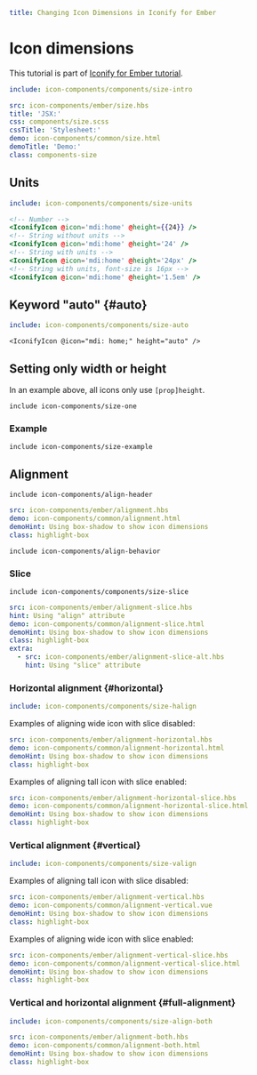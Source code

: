 ```yaml
title: Changing Icon Dimensions in Iconify for Ember
```

# Icon dimensions

This tutorial is part of [Iconify for Ember tutorial](./index.md).

```yaml
include: icon-components/components/size-intro
```

```yaml
src: icon-components/ember/size.hbs
title: 'JSX:'
css: components/size.scss
cssTitle: 'Stylesheet:'
demo: icon-components/common/size.html
demoTitle: 'Demo:'
class: components-size
```

## Units

```yaml
include: icon-components/components/size-units
```

```hbs
<!-- Number -->
<IconifyIcon @icon='mdi:home' @height={{24}} />
<!-- String without units -->
<IconifyIcon @icon='mdi:home' @height='24' />
<!-- String with units -->
<IconifyIcon @icon='mdi:home' @height='24px' />
<!-- String with units, font-size is 16px -->
<IconifyIcon @icon='mdi:home' @height='1.5em' />
```

## Keyword "auto" {#auto}

```yaml
include: icon-components/components/size-auto
```

```vue
<IconifyIcon @icon="mdi: home;" height="auto" />
```

## Setting only width or height

In an example above, all icons only use `[prop]height`.

`include icon-components/size-one`

### Example

`include icon-components/size-example`

## Alignment

`include icon-components/align-header`

```yaml
src: icon-components/ember/alignment.hbs
demo: icon-components/common/alignment.html
demoHint: Using box-shadow to show icon dimensions
class: highlight-box
```

`include icon-components/align-behavior`

### Slice

`include icon-components/components/size-slice`

```yaml
src: icon-components/ember/alignment-slice.hbs
hint: Using "align" attribute
demo: icon-components/common/alignment-slice.html
demoHint: Using box-shadow to show icon dimensions
class: highlight-box
extra:
  - src: icon-components/ember/alignment-slice-alt.hbs
    hint: Using "slice" attribute
```

### Horizontal alignment {#horizontal}

```yaml
include: icon-components/components/size-halign
```

Examples of aligning wide icon with slice disabled:

```yaml
src: icon-components/ember/alignment-horizontal.hbs
demo: icon-components/common/alignment-horizontal.html
demoHint: Using box-shadow to show icon dimensions
class: highlight-box
```

Examples of aligning tall icon with slice enabled:

```yaml
src: icon-components/ember/alignment-horizontal-slice.hbs
demo: icon-components/common/alignment-horizontal-slice.html
demoHint: Using box-shadow to show icon dimensions
class: highlight-box
```

### Vertical alignment {#vertical}

```yaml
include: icon-components/components/size-valign
```

Examples of aligning tall icon with slice disabled:

```yaml
src: icon-components/ember/alignment-vertical.hbs
demo: icon-components/common/alignment-vertical.vue
demoHint: Using box-shadow to show icon dimensions
class: highlight-box
```

Examples of aligning wide icon with slice enabled:

```yaml
src: icon-components/ember/alignment-vertical-slice.hbs
demo: icon-components/common/alignment-vertical-slice.html
demoHint: Using box-shadow to show icon dimensions
class: highlight-box
```

### Vertical and horizontal alignment {#full-alignment}

```yaml
include: icon-components/components/size-align-both
```

```yaml
src: icon-components/ember/alignment-both.hbs
demo: icon-components/common/alignment-both.html
demoHint: Using box-shadow to show icon dimensions
class: highlight-box
```
